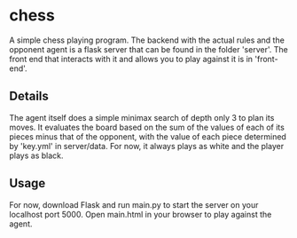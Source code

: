 # chess

A simple chess playing program. The backend with the actual rules and the opponent agent is a flask server that can be found in the folder 'server'. The front end that interacts with it and allows you to play against it is in 'front-end'.

## Details

The agent itself does a simple minimax search of depth only 3 to plan its moves. It evaluates the board based on the sum of the values of each of its pieces minus that of the opponent, with the value of each piece determined by 'key.yml' in server/data. For now, it always plays as white and the player plays as black.

## Usage

For now, download Flask and run main.py to start the server on your localhost port 5000. Open main.html in your browser to play against the agent.
